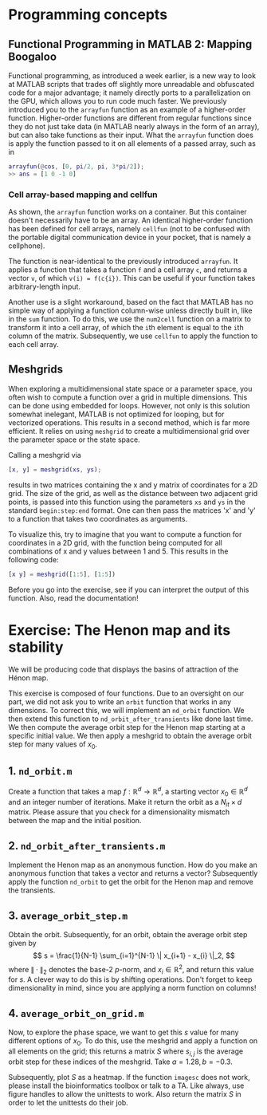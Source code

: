 # Programming concepts

## Functional Programming in MATLAB 2: Mapping Boogaloo
Functional programming, as introduced a week earlier, is a new way to look at MATLAB scripts that trades off slightly more unreadable and obfuscated code for a major advantage; it namely directly ports to a parallelization on the GPU, which allows you to run code much faster. We previously introduced you to the `arrayfun` function as an example of a higher-order function. Higher-order functions are different from regular functions since they do not just take data (in MATLAB nearly always in the form of an array), but can also take functions as their input. What the `arrayfun` function does is apply the function passed to it on all elements of a passed array, such as in
```matlab
arrayfun(@cos, [0, pi/2, pi, 3*pi/2]);
>> ans = [1 0 -1 0]
```
### Cell array-based mapping and cellfun
As shown, the `arrayfun` function works on a container. But this container doesn't necessarily have to be an array. An identical higher-order function has been defined for cell arrays, namely `cellfun` (not to be confused with the portable digital communication device in your pocket, that is namely a cellphone).

The function is near-identical to the previously introduced `arrayfun`. It applies a function that takes a function `f` and a cell array `c`, and returns a vector `v`, of which `v(i) = f(c{i})`. This can be useful if your function takes arbitrary-length input.

Another use is a slight workaround, based on the fact that MATLAB has no simple way of applying a function column-wise unless directly built in, like in the `sum` function. To do this, we use the `num2cell` function on a matrix to transform it into a cell array, of which the `i`th element is equal to the `i`th column of the matrix. Subsequently, we use `cellfun` to apply the function to each cell array. 

## Meshgrids
When exploring a multidimensional state space or a parameter space, you often wish to compute a function over a grid in multiple dimensions. This can be done using embedded for loops. However, not only is this solution somewhat inelegant, MATLAB is not optimized for looping, but for vectorized operations. This results in a second method, which is far more efficient. It relies on using  ```meshgrid``` to create a multidimensional grid over the parameter space or the state space. 

Calling a meshgrid via

```matlab
[x, y] = meshgrid(xs, ys);
```
results in two matrices containing the x and y matrix of coordinates for a 2D grid. The size of the grid, as well as the distance between two adjacent grid points, is passed into this function using the parameters `xs` and `ys` in the standard `begin:step:end` format. One can then pass the matrices 'x' and 'y' to a function that takes two coordinates as arguments.

To visualize this, try to imagine that you want to compute a function for coordinates in a 2D grid, with the function being computed for all combinations of x and y values between 1 and 5. This results in the following code:

```matlab
[x y] = meshgrid([1:5], [1:5])
```

Before you go into the exercise, see if you can interpret the output of this function. Also, read the documentation!

# Exercise: The Henon map and its stability

We will be producing code that displays the basins of attraction of the Hénon map.

This exercise is composed of four functions. Due to an oversight on our part, we did not ask you to write an `orbit` function that works in any dimensions. To correct this, we will implement an `nd_orbit` function. We then extend this function to `nd_orbit_after_transients` like done last time. We then compute the average orbit step for the Henon map starting at a specific initial value. We then apply a meshgrid to obtain the average orbit step for many values of $x_0$. 

## 1. `nd_orbit.m`
Create a function that takes a map $f: \mathbb{R}^d \rightarrow \mathbb{R}^d$, a starting vector $x_0 \in \mathbb{R}^d$ and an integer number of iterations. Make it return the orbit as a $N_{it} \times d$ matrix. Please assure that you check for a dimensionality mismatch between the map and the initial position.
## 2. `nd_orbit_after_transients.m`
Implement the Henon map as an anonymous function. How do you make an anonymous function that takes a vector and returns a vector? Subsequently apply the function `nd_orbit` to get the orbit for the Henon map and remove the transients.
## 3. `average_orbit_step.m`
Obtain the orbit. Subsequently, for an orbit, obtain the average orbit step given by
$$
s = \frac{1}{N-1} \sum_{i=1}^{N-1} \| x_{i+1} - x_{i} \|_2,
$$
where $\| \cdotp \|_2$ denotes the base-2 $p$-norm, and $x_i \in \mathbb{R}^2$, and return this value for $s$.
A clever way to do this is by shifting operations. Don't forget to keep dimensionality in mind, since you are applying a norm function on columns!
## 4. `average_orbit_on_grid.m`
Now, to explore the phase space, we want to get this $s$ value for many different options of $x_0$. To do this, use the meshgrid and apply a function on all elements on the grid; this returns a matrix $S$ where $s_{i,j}$ is the average orbit step for these indices of the meshgrid. Take $a=1.28, b=-0.3$. 

Subsequently, plot $S$ as a heatmap. If the function `imagesc` does not work, please install the bioinformatics toolbox or talk to a TA. Like always, use figure handles to allow the unittests to work. Also return the matrix $S$ in order to let the unittests do their job.


